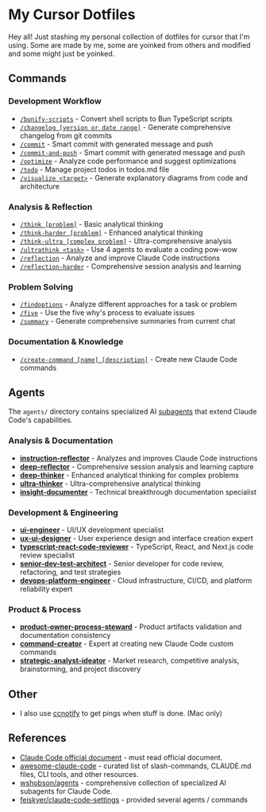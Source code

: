 # My Cursor Dotfiles

Hey all! Just stashing my personal collection of dotfiles for cursor that I'm using. Some are made by me, some are yoinked from others and modified and some might just be yoinked. 

## Commands

### Development Workflow

- [`/bunify-scripts`](commands/user/bunify-scripts.md) - Convert shell scripts to Bun TypeScript scripts
- [`/changelog [version or date range]`](commands/user/changelog.md) - Generate comprehensive changelog from git commits
- [`/commit`](commands/user/commit.md) - Smart commit with generated message and push
- [`/commit-and-push`](commands/user/commit-and-push.md) - Smart commit with generated message and push
- [`/optimize`](commands/user/optimize.md) - Analyze code performance and suggest optimizations
- [`/todo`](commands/user/todo.md) - Manage project todos in todos.md file
- [`/visualize <target>`](commands/user/visualize.md) - Generate explanatory diagrams from code and architecture

### Analysis & Reflection

- [`/think [problem]`](commands/user/think.md) - Basic analytical thinking
- [`/think-harder [problem]`](commands/user/think-harder.md) - Enhanced analytical thinking
- [`/think-ultra [complex problem]`](commands/user/think-ultra.md) - Ultra-comprehensive analysis
- [`/ultrathink <task>`](commands/user/ultrathink.md) - Use 4 agents to evaluate a coding pow-wow
- [`/reflection`](commands/user/reflection.md) - Analyze and improve Claude Code instructions
- [`/reflection-harder`](commands/user/reflection-harder.md) - Comprehensive session analysis and learning

### Problem Solving

- [`/findoptions`](commands/user/findoptions.md) - Analyze different approaches for a task or problem
- [`/five`](commands/user/five.md) - Use the five why's process to evaluate issues
- [`/summary`](commands/user/summary.md) - Generate comprehensive summaries from current chat

### Documentation & Knowledge

- [`/create-command [name] [description]`](commands/user/create-command.md) - Create new Claude Code commands


## Agents

The `agents/` directory contains specialized AI [subagents](https://docs.anthropic.com/en/docs/claude-code/sub-agents) that extend Claude Code's capabilities.

### Analysis & Documentation
- [**instruction-reflector**](agents/instruction-reflector.md) - Analyzes and improves Claude Code instructions
- [**deep-reflector**](agents/deep-reflector.md) - Comprehensive session analysis and learning capture
- [**deep-thinker**](agents/deep-thinker.md) - Enhanced analytical thinking for complex problems
- [**ultra-thinker**](agents/ultra-thinker.md) - Ultra-comprehensive analytical thinking
- [**insight-documenter**](agents/insight-documenter.md) - Technical breakthrough documentation specialist

### Development & Engineering
- [**ui-engineer**](agents/ui-engineer.md) - UI/UX development specialist
- [**ux-ui-designer**](agents/ux-ui-designer.md) - User experience design and interface creation expert
- [**typescript-react-code-reviewer**](agents/typescript-react-code-reviewer.md) - TypeScript, React, and Next.js code review specialist
- [**senior-dev-test-architect**](agents/senior-dev-test-architect.md) - Senior developer for code review, refactoring, and test strategies
- [**devops-platform-engineer**](agents/devops-platform-engineer.md) - Cloud infrastructure, CI/CD, and platform reliability expert

### Product & Process
- [**product-owner-process-steward**](agents/product-owner-process-steward.md) - Product artifacts validation and documentation consistency
- [**command-creator**](agents/command-creator.md) - Expert at creating new Claude Code custom commands
- [**strategic-analyst-ideator**](agents/strategic-analyst-ideator.md) - Market research, competitive analysis, brainstorming, and project discovery


## Other
- I also use [ccnotify](https://github.com/dazuiba/CCNotify) to get pings when stuff is done. (Mac only)

## References

- [Claude Code official document](https://docs.anthropic.com/en/docs/claude-code/overview) - must read official document.
- [awesome-claude-code](https://github.com/hesreallyhim/awesome-claude-code) - curated list of slash-commands, CLAUDE.md files, CLI tools, and other resources.
- [wshobson/agents](https://github.com/wshobson/agents) - comprehensive collection of specialized AI subagents for Claude Code.
- [feiskyer/claude-code-settings](https://github.com/feiskyer/claude-code-settings) - provided several agents / commands

